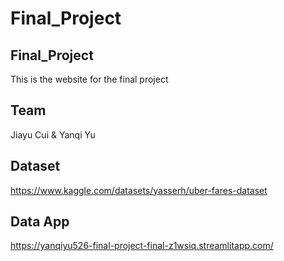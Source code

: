 # Final_Project
 
## Final_Project

This is the website for the final project

## Team

Jiayu Cui & Yanqi Yu

## Dataset

https://www.kaggle.com/datasets/yasserh/uber-fares-dataset

## Data App

https://yanqiyu526-final-project-final-z1wsiq.streamlitapp.com/
